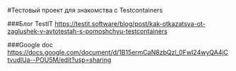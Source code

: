 #Тестовый проект для знакомства с Testcontainers

###Блог TestIT 
https://testit.software/blog/post/kak-otkazatsya-ot-zaglushek-v-avtotestah-s-pomoshchyu-testcontainers

###Google doc
https://docs.google.com/document/d/1B15ermCaN8zbQzl_0FwI24wyQA4jCtvudlUa--POU5M/edit?usp=sharing